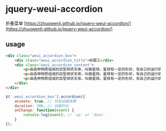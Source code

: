 # jquery-weui-accordion

折叠菜单 [https://zhuowenli.github.io/jquery-weui-accordion/](https://zhuowenli.github.io/jquery-weui-accordion/)

## usage

```html
<div class="weui_accordion_box">
    <div class="weui_accordion_title">标题三</div>
    <div class="weui_accordion_content">
        <p>由各种物质组成的巨型球状天体，叫做星球。星球有一定的形状，有自己的运行轨道。</p>
        <p>由各种物质组成的巨型球状天体，叫做星球。星球有一定的形状，有自己的运行轨道。</p>
        <p>由各种物质组成的巨型球状天体，叫做星球。星球有一定的形状，有自己的运行轨道。</p>
    </div>
</div>
```

```js
$('.weui_accordion_box').accordion({
    animate: true, // 开启动画效果
    duration: 300, // 动画时长
    onChange: function(event) {
        console.log(event); // 'up' or 'down'
    }
});
```